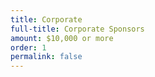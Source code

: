 ```yaml
---
title: Corporate
full-title: Corporate Sponsors
amount: $10,000 or more
order: 1
permalink: false
---
```

